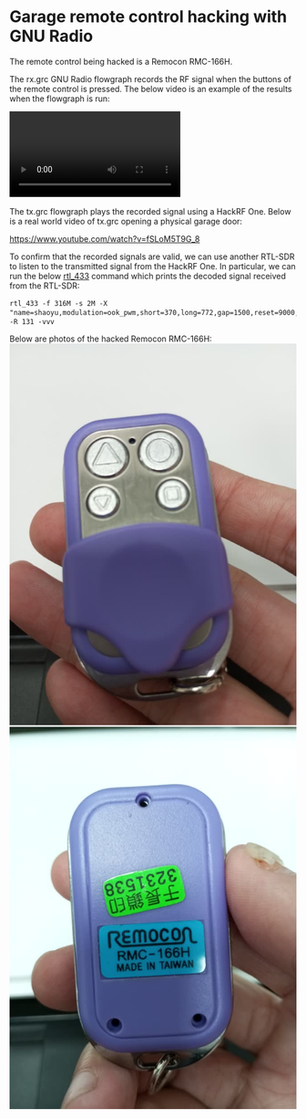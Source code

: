 # Garage remote control hacking with GNU Radio

The remote control being hacked is a Remocon RMC-166H.

The rx.grc GNU Radio flowgraph records the RF signal when the buttons of the remote control is pressed. The below video is an example of the results when the flowgraph is run:

![hackrf gnuradio](asset/hackrf_gnuradio.mp4)

The tx.grc flowgraph plays the recorded signal using a HackRF One.
Below is a real world video of tx.grc opening a physical garage door:

https://www.youtube.com/watch?v=fSLoM5T9G_8

To confirm that the recorded signals are valid, we can use another RTL-SDR to
listen to the transmitted signal from the HackRF One.
In particular, we can run the below [rtl_433](https://github.com/merbanan/rtl_433/) command which prints the decoded signal received from the RTL-SDR:

```
rtl_433 -f 316M -s 2M -X "name=shaoyu,modulation=ook_pwm,short=370,long=772,gap=1500,reset=9000,tolerance=152" -R 131 -vvv
```

Below are photos of the hacked Remocon RMC-166H:
![rmc166h_front](asset/rmc166h_front.jpg)
![rmc166h_back](asset/rmc166h_back.jpg)
